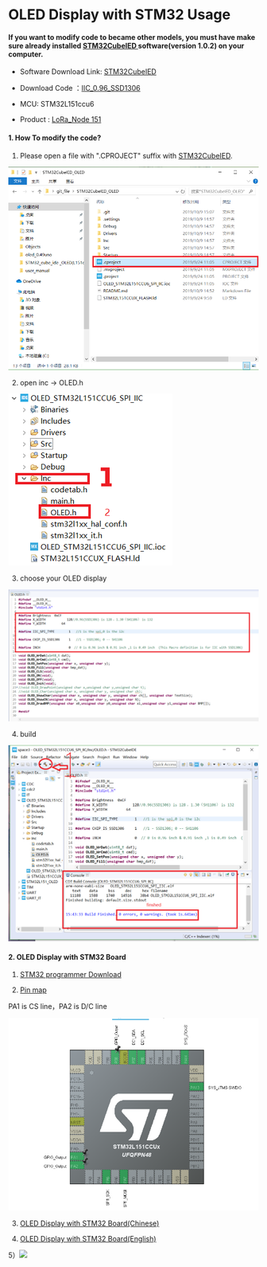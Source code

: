 # OLED Display with STM32 Usage

####  If you want to modify code to became other models, you must have make sure already installed [STM32CubeIED ](https://www.stmcu.com.cn/Index/search?search_keywords=ide)software(version 1.0.2) on your computer.

* Software Download Link: [STM32CubeIED ](https://www.stmcu.com.cn/Index/search?search_keywords=ide)

* Download Code ：[IIC_0.96_SSD1306](https://github.com/15883893721/STM32CubeIED_OLED)

* MCU: STM32L151ccu6  

* Product : [LoRa_Node 151](https://heltec.org/project/lora-node-151/)

#### 1. How To modify the code?

1) Please open a file with ".CPROJECT" suffix with [STM32CubeIED](https://www.stmcu.com.cn/Index/search?search_keywords=ide).

<img src="https://github.com/Heltec-Aaron-Lee/Heltec-Aaron-Lee.github.io/blob/master/img/stm32_oled_picture/f1.PNG">

2) open inc -> OLED.h

<img src="https://github.com/Heltec-Aaron-Lee/Heltec-Aaron-Lee.github.io/blob/master/img/stm32_oled_picture/f2.PNG">

3) choose your OLED display

<img src="https://github.com/Heltec-Aaron-Lee/Heltec-Aaron-Lee.github.io/blob/master/img/stm32_oled_picture/f3.PNG">

4) build



<img src="https://github.com/Heltec-Aaron-Lee/Heltec-Aaron-Lee.github.io/blob/master/img/stm32_oled_picture/f4.PNG">

#### 2. OLED Display with STM32 Board

1) [STM32 programmer Download](https://www.st.com/zh/development-tools/stm32cubeprog.html)

2)  [Pin map](https://docs.heltec.cn/download/LoRa_Node_151.pdf)

PA1 is CS line，PA2 is D/C line

<img src="https://github.com/Heltec-Aaron-Lee/Heltec-Aaron-Lee.github.io/blob/master/img/stm32_oled_picture/f10.PNG">





3) [OLED Display with STM32 Board(Chinese)](https://docs.heltec.cn/#/zh_CN/user_manual/how_to_download_firmware_into_lora_node_151)

4) [OLED Display with STM32 Board(English)](https://docs.heltec.cn/#/en/user_manual/how_to_download_firmware_into_lora_node_151)



5）<img src="img/stm32_oled_picture/final2.png">
